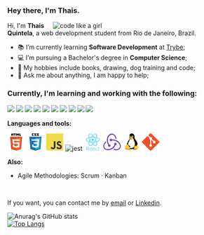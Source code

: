 
### Hey there, I'm Thais.

<img align="right" src="https://user-images.githubusercontent.com/69700012/110639960-1191b400-818f-11eb-92ea-ab261da5990a.png" alt="code like a girl" width="400" />

Hi, I'm **Thais Quintela**, a web development student from Rio de Janeiro, Brazil.

- 📚 I’m currently learning **Software Development** at [Trybe](https://www.betrybe.com/);
- 💻 I’m pursuing a Bachelor's degree in **Computer Science**;
- 🎨 My hobbies include books, drawing, dog training and code;
- 💬 Ask me about anything, I am happy to help;

### Currently, I'm learning and working with the following:

<img src="https://badges.aleen42.com/src/react-router.svg" />
<img src="https://badges.aleen42.com/src/jest_1.svg" />
<img src="https://badges.aleen42.com/src/redux.svg" />
<img src="https://badges.aleen42.com/src/eslint.svg" />
<img src="https://badges.aleen42.com/src/python.svg" />
<img src="https://badges.aleen42.com/src/visual_studio_code.svg" />
<img src="https://badges.aleen42.com/src/react.svg" />
<img src="https://badges.aleen42.com/src/node.svg" />
<img src="https://badges.aleen42.com/src/javascript.svg" />
<img src="https://badges.aleen42.com/src/java.svg" />

**Languages and tools:**

<p align="left">
  <img src="https://raw.githubusercontent.com/devicons/devicon/master/icons/html5/html5-original-wordmark.svg" alt="html5" width="40" height="40"/>
  <img src="https://raw.githubusercontent.com/devicons/devicon/master/icons/css3/css3-original-wordmark.svg" alt="css3" width="40" height="40"/>
  <img src="https://raw.githubusercontent.com/devicons/devicon/master/icons/javascript/javascript-original.svg" alt="javascript" width="40" height="40"/>
  <img src="https://www.learnstorybook.com/intro-to-storybook/logo-jest.png" alt="jest" width="40" height="40" />
  <img src="https://raw.githubusercontent.com/devicons/devicon/master/icons/react/react-original-wordmark.svg" alt="react" width="40" height="40"/>
  <img src="https://raw.githubusercontent.com/devicons/devicon/master/icons/redux/redux-original.svg" alt="redux" width="40" height="40"/>
  <img src="https://raw.githubusercontent.com/devicons/devicon/master/icons/linux/linux-original.svg" alt="linux" width="40" height="40" />
  <img src="https://raw.githubusercontent.com/devicons/devicon/master/icons/git/git-original.svg" alt="git" width="40" height="40"/>
</p>

**Also:**
- Agile Methodologies: Scrum · Kanban

<br />

If you want, you can contact me by [email](thais.s.quintela@gmail.com) or [Linkedin](https://www.linkedin.com/in/thais-quintela/).

![Anurag's GitHub stats](https://github-readme-stats.vercel.app/api?username=ThaisQuintela&show_icons=true&theme=chartreuse-dark)
<br />
[![Top Langs](https://github-readme-stats.vercel.app/api/top-langs/?username=ThaisQuintela&theme=chartreuse-dark&layout=compact)](https://github.com/anuraghazra/github-readme-stats)
